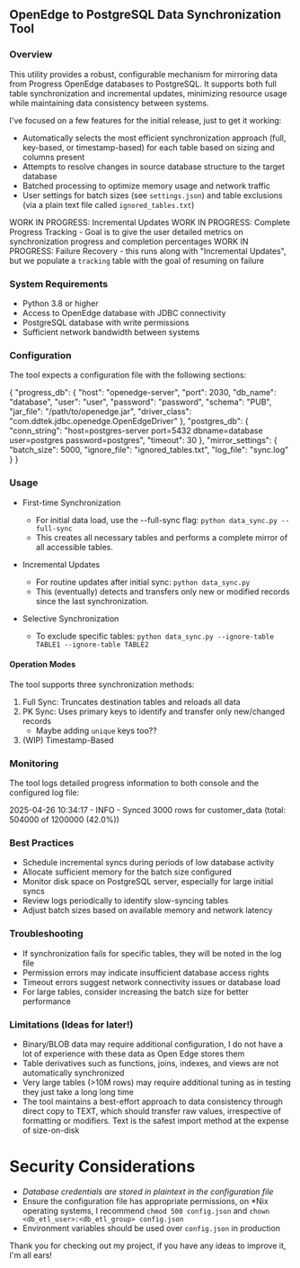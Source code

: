 ## OpenEdge to PostgreSQL Data Synchronization Tool

### Overview
This utility provides a robust, configurable mechanism for mirroring data from Progress OpenEdge databases to PostgreSQL. It supports both full table synchronization and incremental updates, minimizing resource usage while maintaining data consistency between systems.

I've focused on a few features for the initial release, just to get it working:

* Automatically selects the most efficient synchronization approach (full, key-based, or timestamp-based) for each table based on sizing and columns present
* Attempts to resolve  changes in source database structure to the target database
* Batched processing to optimize memory usage and network traffic
* User settings for batch sizes (see `settings.json`) and table exclusions (via a plain text file called `ignored_tables.txt`)

WORK IN PROGRESS: Incremental Updates
WORK IN PROGRESS: Complete Progress Tracking - Goal is to give the user detailed metrics on synchronization progress and completion percentages
WORK IN PROGRESS: Failure Recovery - this runs along with "Incremental Updates", but we populate a `tracking` table with the goal of resuming on failure

### System Requirements

* Python 3.8 or higher
* Access to OpenEdge database with JDBC connectivity
* PostgreSQL database with write permissions
* Sufficient network bandwidth between systems

### Configuration
The tool expects a configuration file with the following sections:

  {
    "progress_db": {
      "host": "openedge-server",
      "port": 2030,
      "db_name": "database",
      "user": "user",
      "password": "password",
      "schema": "PUB",
      "jar_file": "/path/to/openedge.jar",
      "driver_class": "com.ddtek.jdbc.openedge.OpenEdgeDriver"
    },
    "postgres_db": {
      "conn_string": "host=postgres-server port=5432 dbname=database user=postgres password=postgres",
      "timeout": 30
    },
    "mirror_settings": {
      "batch_size": 5000,
      "ignore_file": "ignored_tables.txt",
      "log_file": "sync.log"
    }
  }

### Usage

* First-time Synchronization
  - For initial data load, use the --full-sync flag: `python data_sync.py --full-sync`
  - This creates all necessary tables and performs a complete mirror of all accessible tables.
    
* Incremental Updates
  - For routine updates after initial sync: `python data_sync.py`
  - This (eventually) detects and transfers only new or modified records since the last synchronization.
    
* Selective Synchronization
  - To exclude specific tables: `python data_sync.py --ignore-table TABLE1 --ignore-table TABLE2`

#### Operation Modes
The tool supports three synchronization methods:

1. Full Sync: Truncates destination tables and reloads all data 
2. PK Sync:  Uses primary keys to identify and transfer only new/changed records
   * Maybe adding `unique` keys too??
3. (WIP) Timestamp-Based 

### Monitoring

The tool logs detailed progress information to both console and the configured log file:

2025-04-26 10:34:17 - INFO - Synced 3000 rows for customer_data (total: 504000 of 1200000 (42.0%))

### Best Practices

* Schedule incremental syncs during periods of low database activity
* Allocate sufficient memory for the batch size configured
* Monitor disk space on PostgreSQL server, especially for large initial syncs
* Review logs periodically to identify slow-syncing tables
* Adjust batch sizes based on available memory and network latency

### Troubleshooting

* If synchronization fails for specific tables, they will be noted in the log file
* Permission errors may indicate insufficient database access rights
* Timeout errors suggest network connectivity issues or database load
* For large tables, consider increasing the batch size for better performance

### Limitations (Ideas for later!)

* Binary/BLOB data may require additional configuration, I do not have a lot of experience with these data as Open Edge stores them
* Table derivatives such as functions, joins, indexes, and views are not automatically synchronized
* Very large tables (>10M rows) may require additional tuning as in testing they just take a long long time
* The tool maintains a best-effort approach to data consistency through direct copy to TEXT, which should transfer raw values, irrespective of formatting or modifiers. Text is the safest import method at the expense of size-on-disk

# Security Considerations

* _Database credentials are stored in plaintext in the configuration file_
* Ensure the configuration file has appropriate permissions, on *Nix operating systems, I recommend `chmod 500 config.json` and `chown <db_etl_user>:<db_etl_group> config.json`
* Environment variables should be used over `config.json` in production


Thank you for checking out my project, if you have any ideas to improve it, I'm all ears!
